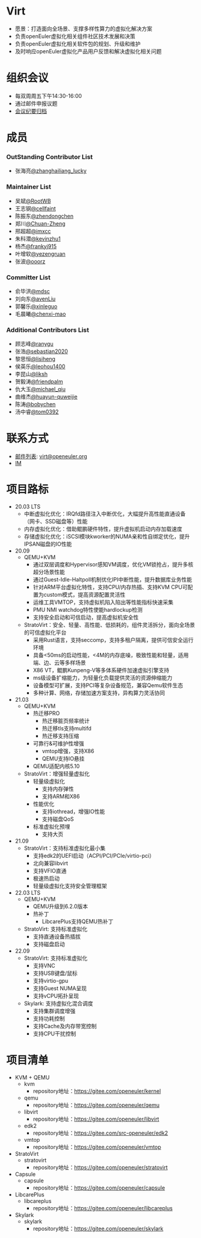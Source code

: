 # Virt

* 愿景：打造面向全场景、支撑多样性算力的虚拟化解决方案
* 负责openEuler虚拟化相关组件社区技术发展和决策
* 负责openEuler虚拟化相关软件包的规划、升级和维护
* 及时响应openEuler虚拟化产品用户反馈和解决虚拟化相关问题


# 组织会议

- 每双周周五下午14:30-16:00
- 通过邮件申报议题
- [会议纪要归档](https://etherpad.openeuler.org/p/Virt-meetings)


# 成员

### OutStanding Contributor List

- 张海亮[@zhanghailiang_lucky](https://gitee.com/zhanghailiang_lucky)

### Maintainer List

- 吴斌[@RootWB](https://gitee.com/RootWB)
- 王志钢[@cellfaint](https://gitee.com/cellfaint)
- 陈振东[@zhendongchen](https://gitee.com/zhendongchen)
- 郑川[@Chuan-Zheng](https://gitee.com/Chuan-Zheng)
- 邢超超[@imxcc](https://gitee.com/imxcc)
- 朱科潜[@kevinzhu1](https://gitee.com/kevinzhu1)
- 杨杰[@frankyj915](https://gitee.com/frankyj915)
- 叶增软[@yezengruan](https://gitee.com/yezengruan)
- 张波[@ooorz](https://gitee.com/ooorz)

### Committer List

- 俞毕洪[@mdsc](https://gitee.com/mdsc)
- 刘向东[@avenLiu](https://gitee.com/aven6)
- 郭馨乐[@xinleguo](https://gitee.com/xinleguo)
- 毛晨曦[@chenxi-mao](https://gitee.com/chenxi-mao)

### Additional Contributors List

- 顾志峰[@ranygu](https://gitee.com/ranygu)
- 张浩[@sebastian2020](https://gitee.com/sebastian2020)
- 黎思恒[@lisiheng](https://gitee.com/lisiheng)
- 侯英乐[@leohou1400](https://gitee.com/leohou1400)
- 李昆山[@liksh](https://gitee.com/liksh)
- 贺毅涛[@friendpalm](https://gitee.com/friendpalm)
- 仇大玉[@michael_qiu](https://gitee.com/Michael_Qiu)
- 曲维杰[@huayun-quweijie](https://gitee.com/huayun-quweijie)
- 陈涛[@bobychen](https://gitee.com/bobychen)
- 汤中睿[@tom0392](https://gitee.com/tom0392)


# 联系方式

- [邮件列表](https://mailweb.openeuler.org/postorius/lists/virt.openeuler.org/): virt@openeuler.org
- [IM](#openeuler-dev)


# 项目路标

- 20.03 LTS
    - 中断虚拟化优化：IRQfd路径注入中断优化，大幅提升高性能直通设备（网卡、SSD磁盘等）性能
    - 内存虚拟化优化：借助鲲鹏硬件特性，提升虚拟机启动内存加载速度
    - 存储虚拟化优化：iSCSI模块kworker的NUMA亲和性自绑定优化，提升IPSAN磁盘的IO性能
- 20.09
    - QEMU+KVM
        - 通过双层调度和Hypervisor感知VM调度，优化VM锁抢占，提升多核超分场景性能
        - 通过Guest-Idle-Haltpoll机制优化IPI中断性能，提升数据库业务性能
        - 针对ARM平台虚拟化特性，支持CPU/内存热插、支持KVM CPU可配置为custom模式，提高资源配置灵活性
        - 运维工具VMTOP，支持虚拟机陷入陷出等性能指标快速采集
        - PMU NMI watchdog特性使能hardlockup检测
        - 支持安全启动和可信启动，提高虚拟机安全性
    - StratoVirt：安全、轻量、高性能、低损耗的，组件灵活拆分，面向全场景的可信虚拟化平台
        - 采用Rust语言，支持seccomp，支持多租户隔离，提供可信安全运行环境
        - 具备<50ms的启动性能，<4M的内存底噪，极致性能和轻量，适用端、边、云等多样场景
        - X86 VT，鲲鹏Kunpeng-V等多体系硬件加速虚拟引擎支持
        - ms级设备扩缩能力，为轻量化负载提供灵活的资源伸缩能力
        - 设备模型可扩展，支持PCI等复杂设备规范，兼容Qemu软件生态
        - 多种计算、网络，存储加速方案支持，异构算力灵活协同
- 21.03
    - QEMU+KVM
        - 热迁移PRO
            - 热迁移脏页频率统计
            - 热迁移tls支持multifd
            - 热迁移支持压缩
        - 可靠行&可维护性增强
            - vmtop增强，支持X86
            - QEMU支持IO悬挂
        - QEMU适配内核5.10
    - StratoVirt：增强轻量虚拟化
        - 轻量级虚拟化
            - 支持内存弹性
            - 支持ARM和X86
        - 性能优化
            - 支持iothread，增强IO性能
            - 支持磁盘QoS
        - 标准虚拟化预埋
            - 支持大页
- 21.09
    - StratoVirt：支持标准虚拟化最小集
        - 支持edk2的UEFI启动（ACPI/PCI/PCIe/virtio-pci）
        - 北向兼容libvirt
        - 支持VFIO直通
        - 极速热启动
        - 轻量级虚拟化支持安全管理框架
- 22.03 LTS
    - QEMU+KVM
        - QEMU升级到6.2.0版本
        - 热补丁
            - LibcarePlus支持QEMU热补丁
    - StratoVirt: 支持标准虚拟化
        - 支持直通设备热插拔
        - 支持磁盘启动
- 22.09
    - StratoVirt: 支持标准虚拟化
        - 支持VNC
        - 支持USB键盘/鼠标
        - 支持virtio-gpu
        - 支持Guest NUMA呈现
        - 支持vCPU拓扑呈现
    - Skylark: 支持虚拟化混合调度
        - 支持集群调度增强
        - 支持功耗控制
        - 支持Cache及内存带宽控制
        - 支持CPU干扰控制


# 项目清单

- KVM + QEMU
    - kvm
        - repository地址：https://gitee.com/openeuler/kernel
    - qemu
        - repository地址：https://gitee.com/openeuler/qemu
    - libvirt
        - repository地址：https://gitee.com/openeuler/libvirt
    - edk2
        - repository地址：https://gitee.com/src-openeuler/edk2
    - vmtop
        - repository地址：https://gitee.com/openeuler/vmtop
- StratoVirt
    - stratovirt
        - repository地址：https://gitee.com/openeuler/stratovirt
- Capsule
    - capsule
        - repository地址：https://gitee.com/openeuler/capsule
- LibcarePlus
    - libcareplus
        - repository地址：https://gitee.com/openeuler/libcareplus
- Skylark
    - skylark
        - repository地址：https://gitee.com/openeuler/skylark
